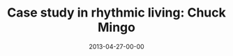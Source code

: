 ---
layout: message
category: message
series: "Rhythm"
title: "Case study in rhythmic living: Chuck Mingo"
date: 2013-04-27-00-00
message_id: 784
audio: "http://s3.amazonaws.com/crossroads-media/messages/audio/rhythm_02.mp3"
audio-duration: "30:08"
program: "http://s3.amazonaws.com/crossroads-media/documents/04_27-28_13Program_LO.pdf"
description: "Chuck Mingo presents a case study in rhythmic living."
video: "http://s3.amazonaws.com/crossroads-media/messages/video/rhythm_02.mp4"
video-duration: "30:12"
video-image: "http://s3.amazonaws.com/crossroads-media/images/rhythm_02_still.jpg"
tag: 
 - rhythm
 - mingo
explicit: false
---